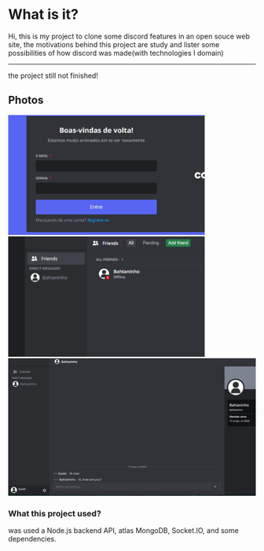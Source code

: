 <h1>What is it?</h1>
<p>Hi, this is my project to clone some discord features in an open souce web site, the motivations behind this project are study and lister some possibilities of how discord was made(with technologies I domain)</p>
<p></p>
<hr>
<span>the project still not finished!<span>
<h2>Photos</h2>

<img style='width: 400px' src="https://github.com/sheiely/clone-discord-project/blob/main/client/public/images/screenshot2.png">
<img style='width: 400px' src="https://github.com/sheiely/clone-discord-project/blob/main/client/public/images/screenshot.png">
<img style='width: 800px' src="https://github.com/sheiely/clone-discord-project/blob/main/client/public/images/screenshot3.png">

<h3>What this project used?</h3>
<p>was used a Node.js backend API, atlas MongoDB, Socket.IO, and some dependencies.</p>
